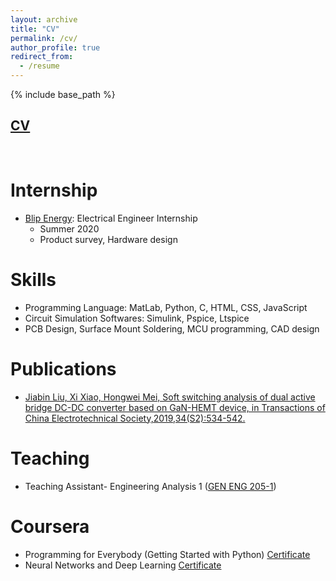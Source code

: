 ```yaml
---
layout: archive
title: "CV"
permalink: /cv/
author_profile: true
redirect_from:
  - /resume
---
```


{% include base_path %}


## [CV](https://drive.google.com/file/d/18gMm_l0Ol9UbHsmRiIyPgEh5rbcqAotY/view?usp=sharing)

<br>

Internship
======
* [Blip Energy](https://www.blipenergy.com/): Electrical Engineer Internship
  * Summer 2020
  * Product survey, Hardware design
  
Skills
======
* Programming Language: MatLab, Python, C, HTML, CSS, JavaScript
* Circuit Simulation Softwares: Simulink, Pspice, Ltspice
* PCB Design, Surface Mount Soldering, MCU programming, CAD design

Publications
======
* [Jiabin Liu, Xi Xiao, Hongwei Mei, Soft switching analysis of dual active bridge DC-DC converter based on GaN-HEMT
device, in Transactions of China Electrotechnical Society,2019,34(S2):534-542.](https://drive.google.com/file/d/1tRXtXeGDjbZb3xmCJcxn4WQd9o5B7JGL/view?usp=sharing)
  
Teaching
======
* Teaching Assistant- Engineering Analysis 1 ([GEN ENG 205-1](https://www.mccormick.northwestern.edu/electrical-computer/academics/courses/descriptions/205-EA-1-1.html))

Coursera
======
* Programming for Everybody (Getting Started with Python) [Certificate](https://drive.google.com/file/d/1NsDi35YmmyrRZzRvZYwpzqL6JZCXjfhB/view?usp=sharing)
* Neural Networks and Deep Learning [Certificate](https://drive.google.com/file/d/1CLEKHAtC-y3wABSv4LLy_FL0egGy5GNJ/view?usp=sharing)

